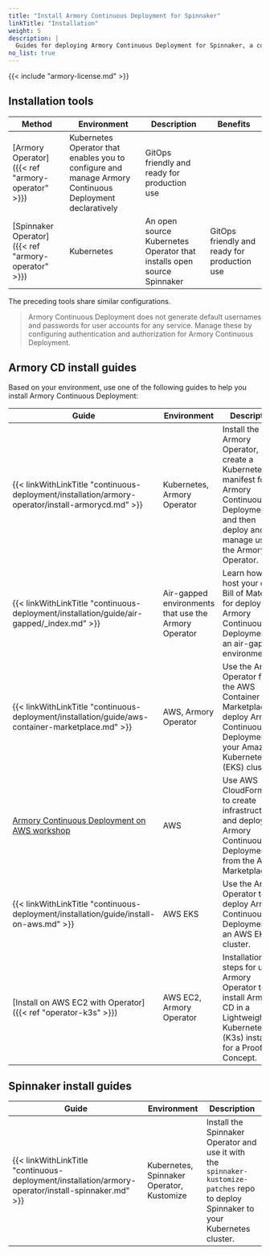```yaml
---
title: "Install Armory Continuous Deployment for Spinnaker"
linkTitle: "Installation"
weight: 5
description: |
  Guides for deploying Armory Continuous Deployment for Spinnaker, a continuous integration and software delivery platform built on top of Spinnaker<sup>TM</sup>, in your air-gapped, local, or cloud environment (AWS, GCP, Azure, or Kubernetes). Use the Armory Operator for Kubernetes to install  Armory Continuous Deployment, or use the open source Operator to install open source Spinnaker in Kubernetes.
no_list: true
---
```


{{< include "armory-license.md" >}}

## Installation tools

| Method                             | Environment           | Description                                                          | Benefits                                                            |
|------------------------------------|-----------------------|----------------------------------------------------------------------|-----------------------------------------------------------------|
| [Armory Operator]({{< ref "armory-operator" >}})   |  Kubernetes Operator that enables you to configure and manage Armory Continuous Deployment declaratively | GitOps friendly and ready for production use                                 |
| [Spinnaker Operator]({{< ref "armory-operator" >}}) | Kubernetes            | An open source Kubernetes Operator that installs open source Spinnaker | GitOps friendly and ready for production use                                 |


The preceding tools share similar configurations.

> Armory Continuous Deployment does not generate default usernames and passwords for user accounts for any service. Manage these by configuring authentication and authorization for Armory Continuous Deployment.

## Armory CD install guides

Based on your environment, use one of the following guides to help you install Armory Continuous Deployment:

| Guide                                                     | Environment                                          | Description                                                                                                                            |
|-----------------------------------------------------------|------------------------------------------------------|----------------------------------------------------------------------------------------------------------------------------------------|
| {{< linkWithLinkTitle "continuous-deployment/installation/armory-operator/install-armorycd.md" >}}  | Kubernetes, Armory Operator                          | Install the Armory Operator, create a Kubernetes manifest for Armory Continuous Deployment, and then deploy and manage using the Armory Operator. |
| {{< linkWithLinkTitle "continuous-deployment/installation/guide/air-gapped/_index.md" >}}                  | Air-gapped environments that use the Armory Operator | Learn how to host your own Bill of Materials for deploying Armory Continuous Deployment in an air-gapped environment.                             |
| {{< linkWithLinkTitle "continuous-deployment/installation/guide/aws-container-marketplace.md" >}} | AWS, Armory Operator | Use the Armory Operator from the AWS Container Marketplace to deploy Armory Continuous Deployment in your Amazon Kubernetes (EKS) cluster. |
| [Armory Continuous Deployment on AWS workshop](https://armory.awsworkshop.io/) | AWS |  Use AWS CloudFormation to create infrastructure and deploy Armory Continuous Deployment from the AWS Marketplace. |
| {{< linkWithLinkTitle "continuous-deployment/installation/guide/install-on-aws.md" >}} | AWS EKS | Use the Armory Operator to deploy Armory Continuous Deployment in an AWS EKS cluster. |
| [Install on AWS EC2 with Operator]({{< ref "operator-k3s" >}})        | AWS EC2, Armory Operator              | Installation steps for using Armory Operator to install Armory CD in a Lightweight Kubernetes (K3s) instance for a Proof of Concept.

## Spinnaker install guides

| Guide                                                     | Environment                                          | Description                                                                                                                            |
|-----------------------------------------------------------|------------------------------------------------------|----------------------------------------------------------------------------------------------------------------------------------------|
| {{< linkWithLinkTitle "continuous-deployment/installation/armory-operator/install-spinnaker.md" >}} | Kubernetes, Spinnaker Operator, Kustomize     | Install the Spinnaker Operator and use it with the `spinnaker-kustomize-patches` repo to deploy Spinnaker to your Kubernetes cluster. |

